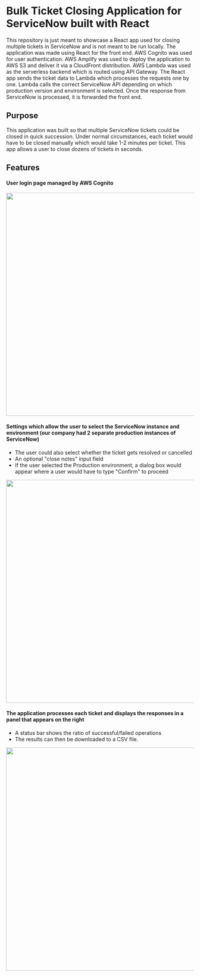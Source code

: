 # Bulk Ticket Closing Application for ServiceNow built with React
This repository is just meant to showcase a React app used for closing multiple tickets in ServiceNow and is not meant to be run locally. The application was made using React for the front end. AWS Cognito was used for user authentication. AWS Amplify was used to deploy the application to AWS S3 and deliver it via a CloudFront distribution. AWS Lambda was used as the serverless backend which is routed using API Gateway. The React app sends the ticket data to Lambda which processes the requests one by one. Lambda calls the correct ServiceNow API depending on which production version and environment is selected. Once the response from ServiceNow is processed, it is forwarded the front end.

## Purpose
This application was built so that multiple ServiceNow tickets could be closed in quick succession. Under normal circumstances, each ticket would have to be closed manually which would take 1-2 minutes per ticket. This app allows a user to close dozens of tickets in seconds. 

## Features
####  User login page managed by AWS Cognito

<img src="https://github-media.s3.amazonaws.com/ezgif.com-gif-maker.gif" width="600" />

#### Settings which allow the user to select the ServiceNow instance and environment (our company had 2 separate production instances of ServiceNow)


* The user could also select whether the ticket gets resolved or cancelled
* An optional "close notes" input field
* If the user selected the Production environment, a dialog box would appear where a user would have to type "Confirm" to proceed

<img src="https://github-media.s3.amazonaws.com/ezgif.com-gif-maker(1).gif" width="600" />

#### The application processes each ticket and displays the responses in a panel that appears on the right
* A status bar shows the ratio of successful/failed operations
* The results can then be downloaded to a CSV file. 

<img src="https://github-media.s3.amazonaws.com/snow+bulk+closer+3.gif" width="600" />

